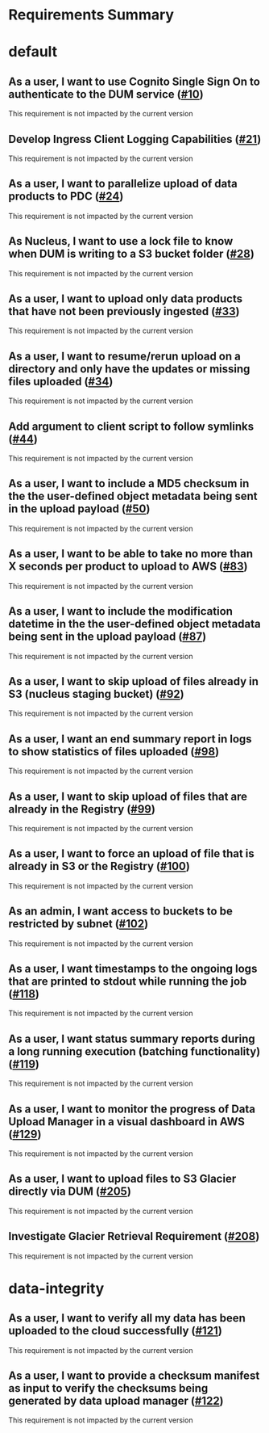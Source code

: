 
Requirements Summary
====================

# default

## As a user, I want to use Cognito Single Sign On to authenticate to the DUM service ([#10](https://github.com/NASA-PDS/data-upload-manager/issues/10)) 


This requirement is not impacted by the current version
## Develop Ingress Client Logging Capabilities ([#21](https://github.com/NASA-PDS/data-upload-manager/issues/21)) 


This requirement is not impacted by the current version
## As a user, I want to parallelize upload of data products to PDC ([#24](https://github.com/NASA-PDS/data-upload-manager/issues/24)) 


This requirement is not impacted by the current version
## As Nucleus, I want to use a lock file to know when DUM is writing to a S3 bucket folder ([#28](https://github.com/NASA-PDS/data-upload-manager/issues/28)) 


This requirement is not impacted by the current version
## As a user, I want to upload only data products that have not been previously ingested ([#33](https://github.com/NASA-PDS/data-upload-manager/issues/33)) 


This requirement is not impacted by the current version
## As a user, I want to resume/rerun upload on a directory and only have the updates or missing files uploaded ([#34](https://github.com/NASA-PDS/data-upload-manager/issues/34)) 


This requirement is not impacted by the current version
## Add argument to client script to follow symlinks ([#44](https://github.com/NASA-PDS/data-upload-manager/issues/44)) 


This requirement is not impacted by the current version
## As a user, I want to include a MD5 checksum in the the user-defined object metadata being sent in the upload payload ([#50](https://github.com/NASA-PDS/data-upload-manager/issues/50)) 


This requirement is not impacted by the current version
## As a user, I want to be able to take no more than X seconds per product to upload to AWS ([#83](https://github.com/NASA-PDS/data-upload-manager/issues/83)) 


This requirement is not impacted by the current version
## As a user, I want to include the modification datetime in the the user-defined object metadata being sent in the upload payload ([#87](https://github.com/NASA-PDS/data-upload-manager/issues/87)) 


This requirement is not impacted by the current version
## As a user, I want to skip upload of files already in S3 (nucleus staging bucket) ([#92](https://github.com/NASA-PDS/data-upload-manager/issues/92)) 


This requirement is not impacted by the current version
## As a user, I want an end summary report in logs to show statistics of files uploaded ([#98](https://github.com/NASA-PDS/data-upload-manager/issues/98)) 


This requirement is not impacted by the current version
## As a user, I want to skip upload of files that are already in the Registry ([#99](https://github.com/NASA-PDS/data-upload-manager/issues/99)) 


This requirement is not impacted by the current version
## As a user, I want to force an upload of file that is already in S3 or the Registry ([#100](https://github.com/NASA-PDS/data-upload-manager/issues/100)) 


This requirement is not impacted by the current version
## As an admin, I want access to buckets to be restricted by subnet ([#102](https://github.com/NASA-PDS/data-upload-manager/issues/102)) 


This requirement is not impacted by the current version
## As a user, I want timestamps to the ongoing logs that are printed to stdout while running the job ([#118](https://github.com/NASA-PDS/data-upload-manager/issues/118)) 


This requirement is not impacted by the current version
## As a user, I want status summary reports during a long running execution (batching functionality) ([#119](https://github.com/NASA-PDS/data-upload-manager/issues/119)) 


This requirement is not impacted by the current version
## As a user, I want to monitor the progress of Data Upload Manager in a visual dashboard in AWS ([#129](https://github.com/NASA-PDS/data-upload-manager/issues/129)) 


This requirement is not impacted by the current version
## As a user, I want to upload files to S3 Glacier directly via DUM ([#205](https://github.com/NASA-PDS/data-upload-manager/issues/205)) 


This requirement is not impacted by the current version
## Investigate Glacier Retrieval Requirement ([#208](https://github.com/NASA-PDS/data-upload-manager/issues/208)) 


This requirement is not impacted by the current version
# data-integrity

## As a user, I want to verify all my data has been uploaded to the cloud successfully ([#121](https://github.com/NASA-PDS/data-upload-manager/issues/121)) 


This requirement is not impacted by the current version
## As a user, I want to provide a checksum manifest as input to verify the checksums being generated by data upload manager ([#122](https://github.com/NASA-PDS/data-upload-manager/issues/122)) 


This requirement is not impacted by the current version